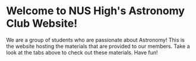# Welcome to NUS High's Astronomy Club Website!

We are a group of students who are passionate about Astronomy! This is the website hosting the materials
that are provided to our members. Take a look at the tabs above to check out these materials. 
Have fun!